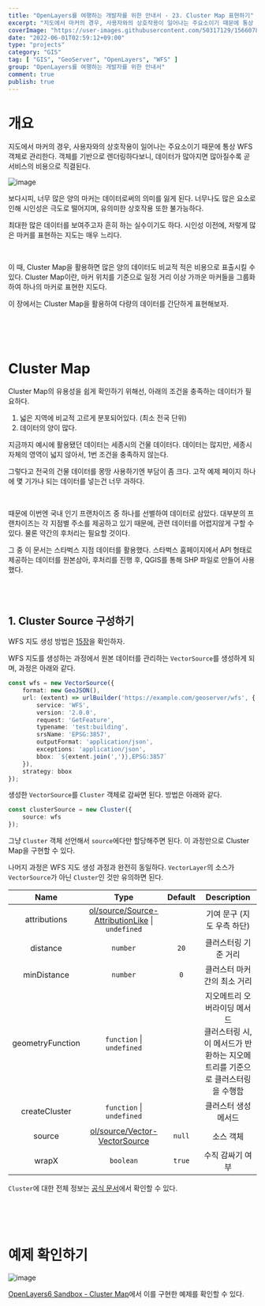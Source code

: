 ```yaml
---
title: "OpenLayers를 여행하는 개발자를 위한 안내서 - 23. Cluster Map 표현하기"
excerpt: "지도에서 마커의 경우, 사용자와의 상호작용이 일어나는 주요소이기 때문에 통상 WFS 객체로 관리한다. 객체를 기반으로 렌더링하다보니, 데이터가 많아지면 많아질수록 곧 서비스의 비용으로 직결된다. 보다시피, 너무 많은 양의 마커는 데이터로써의 의미를 잃게 된다. 너무나도 많은 요소로 인해 시인성은 극도로 떨어지며, 유의미한 상호작용 또한 불가능하다. 최대한 많은 데이터를 보여주고자 흔히 하는 실수이기도 하다. 시인성 이전에, 저렇게 많은 마커를 표현하는 지도는 매우 느리다."
coverImage: "https://user-images.githubusercontent.com/50317129/156607880-c5abad92-1991-4c01-b85f-7153bf89cb64.png"
date: "2022-06-01T02:59:12+09:00"
type: "projects"
category: "GIS"
tag: [ "GIS", "GeoServer", "OpenLayers", "WFS" ]
group: "OpenLayers를 여행하는 개발자를 위한 안내서"
comment: true
publish: true
---
```


# 개요

지도에서 마커의 경우, 사용자와의 상호작용이 일어나는 주요소이기 때문에 통상 WFS 객체로 관리한다. 객체를 기반으로 렌더링하다보니, 데이터가 많아지면 많아질수록 곧 서비스의 비용으로 직결된다.

![image](https://user-images.githubusercontent.com/50317129/171227755-40fbf5f0-9dcb-4e42-b10d-3b83440920f2.png)

보다시피, 너무 많은 양의 마커는 데이터로써의 의미를 잃게 된다. 너무나도 많은 요소로 인해 시인성은 극도로 떨어지며, 유의미한 상호작용 또한 불가능하다.

최대한 많은 데이터를 보여주고자 흔히 하는 실수이기도 하다. 시인성 이전에, 저렇게 많은 마커를 표현하는 지도는 매우 느리다.

<br />

이 때, Cluster Map을 활용하면 많은 양의 데이터도 비교적 적은 비용으로 표출시킬 수 있다. Cluster Map이란, 마커 위치를 기준으로 일정 거리 이상 가까운 마커들을 그룹화하여 하나의 마커로 표현한 지도다.

이 장에서는 Cluster Map을 활용하여 다량의 데이터를 간단하게 표현해보자.

<br />
<br />
<br />










# Cluster Map

Cluster Map의 유용성을 쉽게 확인하기 위해선, 아래의 조건을 충족하는 데이터가 필요하다.

1. 넓은 지역에 비교적 고르게 분포되어있다. (최소 전국 단위)
2. 데이터의 양이 많다.

지금까지 예시에 활용됐던 데이터는 세종시의 건물 데이터다. 데이터는 많지만, 세종시 자체의 영역이 넓지 않아서, 1번 조건을 충족하지 않는다.

그렇다고 전국의 건물 데이터를 몽땅 사용하기엔 부담이 좀 크다. 고작 예제 페이지 하나에 몇 기가나 되는 데이터를 넣는건 너무 과하다.

<br />

때문에 이번엔 국내 인기 프랜차이즈 중 하나를 선별하여 데이터로 삼았다. 대부분의 프랜차이즈는 각 지점별 주소를 제공하고 있기 때문에, 관련 데이터를 어렵지않게 구할 수 있다. 물론 약간의 후처리는 필요할 것이다.

그 중 이 문서는 스타벅스 지점 데이터를 활용했다. 스타벅스 홈페이지에서 API 형태로 제공하는 데이터를 원본삼아, 후처리를 진행 후, QGIS를 통해 SHP 파일로 만들어 사용했다.

<br />
<br />





## 1. Cluster Source 구성하기

WFS 지도 생성 방법은 [15장](/projects/2022/05/15/gis-guide-for-programmer-15)을 확인하자.

WFS 지도를 생성하는 과정에서 원본 데이터를 관리하는 `VectorSource`를 생성하게 되며, 과정은 아래와 같다.

``` typescript
const wfs = new VectorSource({
	format: new GeoJSON(),
	url: (extent) => urlBuilder('https://example.com/geoserver/wfs', {
		service: 'WFS',
		version: '2.0.0',
		request: 'GetFeature',
		typename: 'test:building',
		srsName: 'EPSG:3857',
		outputFormat: 'application/json',
		exceptions: 'application/json',
		bbox: `${extent.join(',')},EPSG:3857`
	}),
	strategy: bbox
});
```

생성한 `VectorSource`를 `Cluster` 객체로 감싸면 된다. 방법은 아래와 같다.

``` typescript
const clusterSource = new Cluster({
	source: wfs
});
```

그냥 `Cluster` 객체 선언해서 `source`에다만 할당해주면 된다. 이 과정만으로 Cluster Map을 구현할 수 있다.

나머지 과정은 WFS 지도 생성 과정과 완전히 동일하다. `VectorLayer`의 소스가 `VectorSource`가 아닌 `Cluster`인 것만 유의하면 된다.

|       Name       |                                                                     Type                                                                     | Default |                                                   Description                                                   |
| :--------------: | :------------------------------------------------------------------------------------------------------------------------------------------: | :-----: | :-------------------------------------------------------------------------------------------------------------: |
|   attributions   | [ol/source/Source-AttributionLike](https://openlayers.org/en/latest/apidoc/module-ol_source_Source.html#~AttributionLike) &#124; `undefined` |         |                                           기여 문구 (지도 우측 하단)                                            |
|     distance     |                                                                   `number`                                                                   |  `20`   |                                              클러스터링 기준 거리                                               |
|   minDistance    |                                                                   `number`                                                                   |   `0`   |                                          클러스터 마커 간의 최소 거리                                           |
| geometryFunction |                                                        `function` &#124; `undefined`                                                         |         | 지오메트리 오버라이딩 메서드<br />클러스터링 시, 이 메서드가 반환하는 지오메트리를 기준으로 클러스터링을 수행함 |
|  createCluster   |                                                        `function` &#124; `undefined`                                                         |         |                                              클러스터 생성 메서드                                               |
|      source      |              [ol/source/Vector-VectorSource](https://openlayers.org/en/latest/apidoc/module-ol_source_Vector-VectorSource.html)              | `null`  |                                                    소스 객체                                                    |
|      wrapX       |                                                                  `boolean`                                                                   | `true`  |                                                수직 감싸기 여부                                                 |

`Cluster`에 대한 전체 정보는 [공식 문서](https://openlayers.org/en/latest/apidoc/module-ol_source_Cluster-Cluster.html)에서 확인할 수 있다.

<br />
<br />
<br />










# 예제 확인하기

![image](https://user-images.githubusercontent.com/50317129/171253658-b907a824-c626-42c2-8bbf-1111d8538ffb.png)

[OpenLayers6 Sandbox - Cluster Map](https://project.itcode.dev/gis-dev/cluster-map)에서 이를 구현한 예제를 확인할 수 있다.